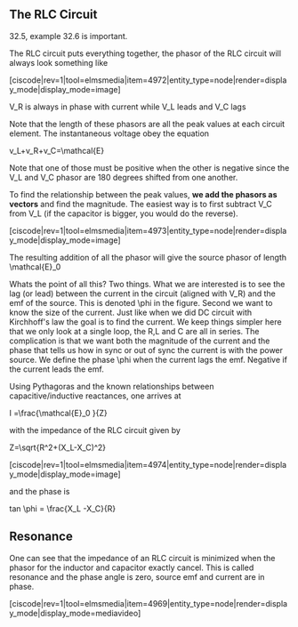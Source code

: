 ## The RLC Circuit

<stop-note title="Read Knight 4ed" icon="stopnoteicons:book-icon">
<span slot="message">32.5, example 32.6 is important.</span>
</stop-note>

The RLC circuit puts everything together, the phasor of the RLC circuit will always look something like

[ciscode|rev=1|tool=elmsmedia|item=4972|entity_type=node|render=display_mode|display_mode=image]

<lrn-math> V_R is always in phase with current while V_L leads and V_C lags </lrn-math>

Note that the length of these phasors are all the peak values at each circuit element. The instantaneous voltage obey the equation

<lrn-math> v_L+v_R+v_C=\mathcal{E} <lrn-math>

<lrndesign-sidenote label="Instructor Note" icon="bookmark" bg-color="#c2e5f2">
Note that one of those must be positive when the other is negative since the V_L and V_C phasor are 180 degrees shifted from one another.  
</lrndesign-sidenote>

To find the relationship between the peak values, **we add the phasors as vectors** and find the magnitude. The easiest way is to first subtract V_C from V_L (if the capacitor is bigger, you would do the reverse). 

[ciscode|rev=1|tool=elmsmedia|item=4973|entity_type=node|render=display_mode|display_mode=image]

The resulting addition of all the phasor will give the source phasor of length <lrn-math>\mathcal{E}_0 </lrn-math>

<lrndesign-sidenote label="Instructor Note" icon="bookmark" bg-color="#c2e5f2">
Whats the point of all this? Two things. What we are interested is to see the lag (or lead) between the current in the circuit (aligned with V_R) and the emf of the source. This is denoted <lrn-math>\phi </lrn-math> in the figure. Second we want to know the size of the current. 
</lrndesign-sidenote>

<lrndesign-sidenote label="Instructor Note" icon="bookmark" bg-color="#c2e5f2">
Just like when we did DC circuit with Kirchhoff's law the goal is to find the current. We keep things simpler here that we only look at a single loop, the R,L and C are all in series. The complication is that we want both the magnitude of the current and the phase that tells us how in sync or out of sync the current is with the power source. 
</lrndesign-sidenote>

<lrndesign-sidenote label="Definition" icon="bookmark" bg-color="#c2c2a3">
We define the phase <lrn-math>\phi </lrn-math> when the current lags the emf. Negative if the current leads the emf. 
</lrndesign-sidenote>


Using Pythagoras and the known relationships between capacitive/inductive reactances, one arrives at

 <lrn-math> I =\frac{\mathcal{E}_0 }{Z} </lrn-math>
 
 with the impedance of the RLC circuit given by
 
 <lrn-math>Z=\sqrt{R^2+(X_L-X_C)^2} </lrn-math>
 
 [ciscode|rev=1|tool=elmsmedia|item=4974|entity_type=node|render=display_mode|display_mode=image]
 
 and the phase is
 
 <lrn-math>tan \phi = \frac{X_L -X_C}{R} </lrn-math>
 
 
## Resonance

One can see that the impedance of an RLC circuit is minimized when the phasor for the inductor and capacitor exactly cancel. This is called resonance and the phase angle is zero, source emf and current are in phase. 

[ciscode|rev=1|tool=elmsmedia|item=4969|entity_type=node|render=display_mode|display_mode=mediavideo]

